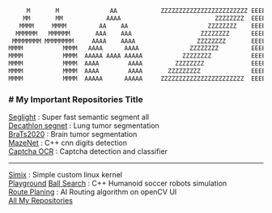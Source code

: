 <meta name="author" content="Mahdi Zeinali">
<meta name="account" content="mahdizynali">
<meta name="description" content="mahdi Zeinali github account">
<meta name="copyright" content="mahdi zeinali 2023">
<meta name="keywords" content="mahdi zeinali, mahdizynali, mrl-hsl, mrl, hsl, zeinali, mahdi zynali">

```python
     M       M              AA            ZZZZZZZZZZZZZZZZZZZZZZZZ EEEEEEEEEEEEEEEEEEE 
    MM       MM            AAAA                          ZZZZZZZZ  EEEEEEEEEEEEEEEEEEE  
   MMMM     MMMM         AA    AA                      ZZZZZZZZ    EEEEE
  MMMMMM   MMMMMM       AAA    AAA                   ZZZZZZZZ      EEEEE
 MMMMMMMM MMMMMMMM     AAAA    AAAA                 ZZZZZZZZ       EEEEEEEEEEEEEEEEEEE
MMMM           MMMM   AAAA      AAAA              ZZZZZZZZ         EEEEEEEEEEEEEEEEEEE
MMMM           MMMM  AAAAA AAAA AAAAA           ZZZZZZZZ           EEEEE
MMMM           MMMM  AAAA        AAAA         ZZZZZZZZ             EEEEE
MMMM           MMMM  AAAA        AAAA       ZZZZZZZZZ              EEEEEEEEEEEEEEEEEEE
MMMM           MMMM  AAAAA      AAAAA     ZZZZZZZZZZZZZZZZZZZZZZZ  EEEEEEEEEEEEEEEEEEE
```

### # My Important Repositories Title
[Seglight](https://github.com/mahdizynali/SegLight) : Super fast semantic segment all \
[Decathlon segnet](https://github.com/mahdizynali/Decathlon-lung-tumor-segmentation) : Lung tumor segmentation \
[BraTs2020](https://github.com/mahdizynali/BraTS2020-Tensorflow-Brain-Tumor-Segmentation) : Brain tumor segmentation \
[MazeNet](https://github.com/mahdizynali/MazeNet) : C++ cnn digits detection \
[Captcha OCR](https://github.com/mahdizynali/captcha-ocr) : Captcha detection and classifier

-------------------------------------------------------

[Simix](https://github.com/mahdizynali/Simix) : Simple custom linux kernel \
[Playground](https://github.com/mahdizynali/Soccer-Robot-Playground) [Ball Search](https://github.com/mahdizynali/robot-ball-search) : C++ Humanoid soccer robots simulation \
[Route Planing](https://github.com/mahdizynali/Earth-Map-Route-Planning) : AI Routing algorithm on openCV UI \
[All My Repositories](https://github.com/mahdizynali?tab=repositories)
